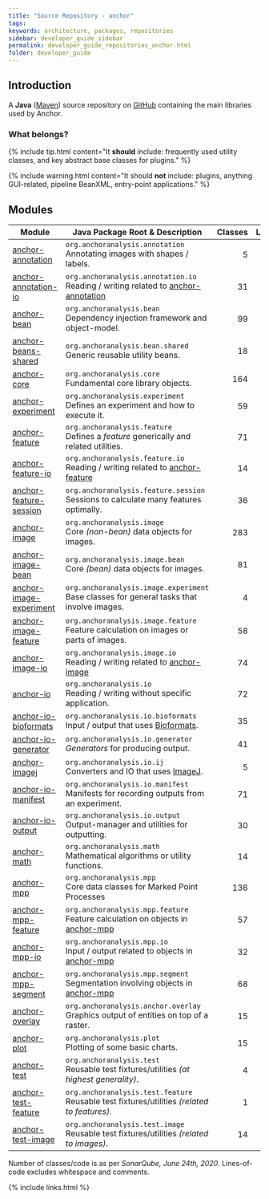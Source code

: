 ```yaml
---
title: "Source Repository - anchor"
tags:
keywords: architecture, packages, repositories
sidebar: developer_guide_sidebar
permalink: developer_guide_repositories_anchor.html
folder: developer_guide
---
```


## Introduction

A **Java** ([Maven](/developer_guide_environment_maven.html)) source repository on [GitHub](https://github.com/anchoranalysis/anchor) containing the main libraries
used by Anchor.

### What belongs?

{% include tip.html content="It **should** include: frequently used utility classes, and key abstract base classes for plugins." %}

{% include warning.html content="It should **not** include: plugins, anything GUI-related, pipeline BeanXML, entry-point applications." %}




## Modules

| Module | Java Package Root &amp; Description  | Classes | Lines&#x2011;of&#x2011;Code |
|------------|------------------|-------------:|-------------:|
| [anchor-annotation](https://github.com/anchoranalysis/anchor/tree/master/anchor-annotation) | `org.anchoranalysis.annotation`<br>Annotating images with shapes / labels. | 5 | 191 |
| [anchor-annotation-io](https://github.com/anchoranalysis/anchor/tree/master/anchor-annotation-io) | `org.anchoranalysis.annotation.io`<br>Reading / writing related to [anchor-annotation](https://github.com/anchoranalysis/anchor/tree/master/anchor-annotation) | 31 | 1413 |
| [anchor-bean](https://github.com/anchoranalysis/anchor/tree/master/anchor-bean) | `org.anchoranalysis.bean`<br>Dependency injection framework and object-model. | 99 | 3,169 |
| [anchor-beans-shared](https://github.com/anchoranalysis/anchor/tree/master/anchor-beans-shared) | `org.anchoranalysis.bean.shared`<br>Generic reusable utility beans. | 18 | 420 |
| [anchor-core](https://github.com/anchoranalysis/anchor/tree/master/anchor-core) | `org.anchoranalysis.core`<br>Fundamental core library objects. | 164 | 4,610 |
| [anchor-experiment](https://github.com/anchoranalysis/anchor/tree/master/anchor-experiment) | `org.anchoranalysis.experiment`<br>Defines an experiment and how to execute it. | 59 | 2,714 |
| [anchor-feature](https://github.com/anchoranalysis/anchor/tree/master/anchor-feature) | `org.anchoranalysis.feature`<br>Defines a *feature* generically and related utilities. | 71 | 2,624 |
| [anchor-feature-io](https://github.com/anchoranalysis/anchor/tree/master/anchor-feature-io) | `org.anchoranalysis.feature.io`<br>Reading / writing related to [anchor-feature](https://github.com/anchoranalysis/anchor/tree/master/anchor-feature) | 14 | 736 |
| [anchor-feature-session](https://github.com/anchoranalysis/anchor/tree/master/anchor-feature-session) | `org.anchoranalysis.feature.session`<br>Sessions to calculate many features optimally. | 36 | 1,546 |
| [anchor-image](https://github.com/anchoranalysis/anchor/tree/master/anchor-image) | `org.anchoranalysis.image`<br>Core *(non-bean)* data objects for images. | 283 | 15,557 |
| [anchor-image-bean](https://github.com/anchoranalysis/anchor/tree/master/anchor-image-bean) | `org.anchoranalysis.image.bean`<br>Core *(bean)* data objects for images. | 81 | 2,234 |
| [anchor-image-experiment](https://github.com/anchoranalysis/anchor/tree/master/anchor-image-experiment) | `org.anchoranalysis.image.experiment`<br>Base classes for general tasks that involve images. | 4 | 152 |
| [anchor-image-feature](https://github.com/anchoranalysis/anchor/tree/master/anchor-image-feature) | `org.anchoranalysis.image.feature`<br>Feature calculation on images or parts of images. | 58 | 1,902 |
| [anchor-image-io](https://github.com/anchoranalysis/anchor/tree/master/anchor-image-io) | `org.anchoranalysis.image.io`<br>Reading / writing related to [anchor-image](https://github.com/anchoranalysis/anchor/tree/master/anchor-image) | 74 | 3,593 |
| [anchor-io](https://github.com/anchoranalysis/anchor/tree/master/anchor-io) | `org.anchoranalysis.io`<br>Reading / writing without specific application. | 72 | 3,749 |
| [anchor-io-bioformats](https://github.com/anchoranalysis/anchor/tree/master/anchor-io-bioformats) | `org.anchoranalysis.io.bioformats`<br>Input / output that uses [Bioformats](https://www.openmicroscopy.org/bio-formats/). | 35 | 1,494 |
| [anchor-io-generator](https://github.com/anchoranalysis/anchor/tree/master/anchor-io-generator) | `org.anchoranalysis.io.generator`<br>*Generators* for producing output.  | 41 | 1,688 |
| [anchor-imagej](https://github.com/anchoranalysis/anchor/tree/master/anchor-imagej) | `org.anchoranalysis.io.ij`<br>Converters and IO that uses [ImageJ](https://imagej.net/Welcome). | 5 | 225 |
| [anchor-io-manifest](https://github.com/anchoranalysis/anchor/tree/master/anchor-io-manifest) | `org.anchoranalysis.io.manifest`<br>Manifests for recording outputs from an experiment. | 71 | 2,052 |
| [anchor-io-output](https://github.com/anchoranalysis/anchor/tree/master/anchor-io-output) | `org.anchoranalysis.io.output`<br>Output-manager and utilities for outputting. | 30 | 1,222 |
| [anchor-math](https://github.com/anchoranalysis/anchor/tree/master/anchor-math) | `org.anchoranalysis.math`<br>Mathematical algorithms or utility functions. | 14 | 668 |
| [anchor-mpp](https://github.com/anchoranalysis/anchor/tree/master/anchor-mpp) | `org.anchoranalysis.mpp`<br>Core data classes for Marked Point Processes | 136 | 6,012 |
| [anchor-mpp-feature](https://github.com/anchoranalysis/anchor/tree/master/anchor-mpp-feature) | `org.anchoranalysis.mpp.feature`<br>Feature calculation on objects in [anchor-mpp](https://github.com/anchoranalysis/anchor/tree/master/anchor-mpp) | 57 | 2,643 |
| [anchor-mpp-io](https://github.com/anchoranalysis/anchor/tree/master/anchor-mpp-io) | `org.anchoranalysis.mpp.io`<br>Input / output related to objects in [anchor-mpp](https://github.com/anchoranalysis/anchor/tree/master/anchor-mpp) | 32 | 1,517 |
| [anchor-mpp-segment](https://github.com/anchoranalysis/anchor/tree/master/anchor-mpp-segment) | `org.anchoranalysis.mpp.segment`<br>Segmentation involving objects in [anchor-mpp](https://github.com/anchoranalysis/anchor/tree/master/anchor-mpp) | 68 | 2,376 |
| [anchor-overlay](https://github.com/anchoranalysis/anchor/tree/master/anchor-overlay) | `org.anchoranalysis.anchor.overlay`<br>Graphics output of entities on top of a raster. | 15 | 676 |
| [anchor-plot](https://github.com/anchoranalysis/anchor/tree/master/anchor-plot) | `org.anchoranalysis.plot`<br>Plotting of some basic charts. | 15 | 718 |
| [anchor-test](https://github.com/anchoranalysis/anchor/tree/master/anchor-test) | `org.anchoranalysis.test`<br>Reusable test fixtures/utilities *(at highest generality)*. | 4 | 199 |
| [anchor-test-feature](https://github.com/anchoranalysis/anchor/tree/master/anchor-test-feature) | `org.anchoranalysis.test.feature`<br>Reusable test fixtures/utilities *(related to features)*. | 1 | 55 |
| [anchor-test-image](https://github.com/anchoranalysis/anchor/tree/master/anchor-test-image) | `org.anchoranalysis.test.image`<br>Reusable test fixtures/utilities *(related to images)*. | 14 | 588 |

Number of classes/code is as per *SonarQube, June 24th, 2020*. Lines-of-code excludes whitespace and comments.

{% include links.html %}
